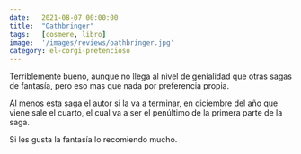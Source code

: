 ```yaml
---
date:   2021-08-07 00:00:00
title:  "Oathbringer"
tags:   [cosmere, libro]
image:  '/images/reviews/oathbringer.jpg'
category: el-corgi-pretencioso
---
```

Terriblemente bueno, aunque no llega al nivel de genialidad que otras sagas de fantasía, pero eso mas que nada por preferencia propia.

Al menos esta saga el autor si la va a terminar, en diciembre del año que viene sale el cuarto, el cual va a ser el penúltimo de la primera parte de la saga.

Si les gusta la fantasía lo recomiendo mucho.
